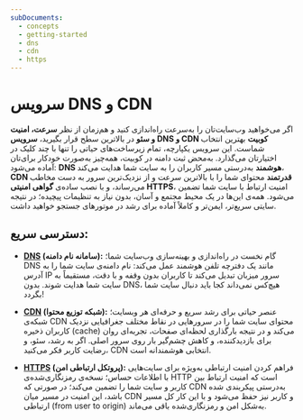 ```yaml
---
subDocuments:
  - concepts
  - getting-started
  - dns
  - cdn
  - https
---
```


# سرویس DNS و CDN

اگر می‌خواهید وب‌سایت‌تان را به‌سرعت راه‌اندازی کنید و هم‌زمان از نظر **سرعت، امنیت و سئو** در بالاترین سطح قرار بگیرید، **سرویس DNS و CDN کوبیت** بهترین انتخاب شماست. این سرویس یکپارچه، تمام زیرساخت‌های حیاتی را تنها با چند کلیک در اختیارتان می‌گذارد. به‌محض ثبت دامنه در کوبیت، همه‌چیز به‌صورت خودکار برای‌تان آماده می‌شود: **DNS هوشمند** به‌درستی مسیر کاربران را به سایت شما هدایت می‌کند، **CDN قدرتمند** محتوای شما را با بالاترین سرعت و از نزدیک‌ترین سرور به دست مخاطب می‌رساند، و با نصب ساده‌ی **گواهی امنیتی HTTPS**، امنیت ارتباط با سایت شما تضمین می‌شود. همه‌ی این‌ها در یک محیط مجتمع و آسان، بدون نیاز به تنظیمات پیچیده؛ در نتیجه سایتی سریع‌تر، ایمن‌تر و کاملاً آماده برای رشد در موتورهای جستجو خواهید داشت.

## دسترسی سریع:

- **[DNS](dns) (سامانه نام دامنه):** گام نخست در راه‌اندازی و بهینه‌سازی وب‌سایت شما؛ DNS مانند یک دفترچه تلفن هوشمند عمل می‌کند: نام دامنه‌ی سایت شما را به آدرس IP سرور میزبان تبدیل می‌کند تا کاربران بدون وقفه و با دقت، مستقیماً به سایت شما هدایت شوند. بدون DNS، هیچ‌کس نمی‌داند کجا باید دنبال سایت شما بگردد!

- **[CDN](cdn) (شبکه توزیع محتوا):** عنصر حیاتی برای رشد سریع و حرفه‌ای هر وبسایت؛ شبکه‌ی CDN محتوای سایت شما را در سرورهایی در نقاط مختلف جغرافیایی نزدیک کاربران ذخیره (cache) می‌کند و در نتیجه بارگذاری لحظه‌ای صفحات، تجربه‌ای روان برای بازدیدکننده، و کاهش چشم‌گیر بار روی سرور اصلی. اگر به رشد، سئو، و رضایت کاربر فکر می‌کنید، CDN انتخابی هوشمندانه است.

- **[HTTPS](https) (پروتکل ارتباطی امن):** فراهم کردن امنیت ارتباطی به‌ویژه برای سایت‌هایی با اطلاعات حساس؛ نسخه‌ی رمزنگاری‌شده‌ی HTTP است که امنیت ارتباط بین کاربر و سایت شما را تضمین می‌کند؛ در صورتی که CDN به‌درستی پیکربندی شده باشد، این امنیت در مسیر میان CDN و کاربر نیز حفظ می‌شود و با این کار کل مسیر ارتباطی (from user to origin) به‌شکل امن و رمزنگاری‌شده باقی می‌ماند.
